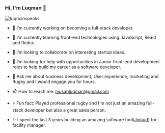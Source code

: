### Hi, I'm Luqman 👋

![luqmanspeaks](https://user-images.githubusercontent.com/22328716/106826667-45088c80-667f-11eb-9064-867d6845453a.png)


- 🔭 I’m currently working on becoming a full-stack developer.

- 🌱 I’m currently learning front-end technologies using JavaScript, React and Redux.

- 👯 I’m looking to collaborate on interesting startup ideas.

- 🤔 I’m looking for help with opportunities in Junior front-end development roles to help build my career as a software developer.

- 💬 Ask me about business development, User experience, marketing and Rugby and I would engage you for hours.

- 📫 How to reach me: musahluqman@gmail.com 

- ⚡ Fun fact: Played professional rugby and I'm not just an amazing full-stack developer but also a great sales person.

- ✨ I spent the last 3 years building an amazing software tool([Joluud](wwww.joluud.com)) for facility manager. 

